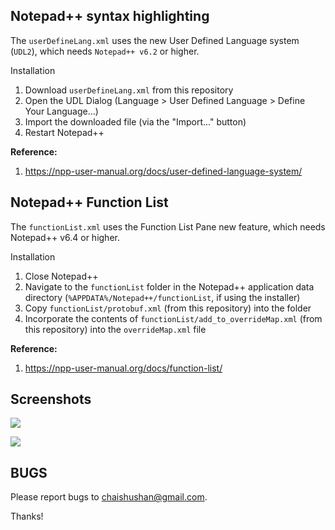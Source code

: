 Notepad++ syntax highlighting
-----------------------------

The `userDefineLang.xml` uses the new User Defined Language system (`UDL2`),
which needs `Notepad++ v6.2` or higher.

Installation

  1. Download `userDefineLang.xml` from this repository
  2. Open the UDL Dialog (Language > User Defined Language > Define Your Language...)
  3. Import the downloaded file (via the "Import..." button)
  4. Restart Notepad++

**Reference:**

  1. https://npp-user-manual.org/docs/user-defined-language-system/


Notepad++ Function List
-----------------------

The `functionList.xml` uses the Function List Pane new feature,
which needs Notepad++ v6.4 or higher.

Installation

  1. Close Notepad++
  2. Navigate to the `functionList` folder in the Notepad++ application data directory (`%APPDATA%/Notepad++/functionList`, if using the installer)
  3. Copy `functionList/protobuf.xml` (from this repository) into the folder
  4. Incorporate the contents of `functionList/add_to_overrideMap.xml` (from this repository) into the `overrideMap.xml` file

**Reference:**

  1. https://npp-user-manual.org/docs/function-list/


Screenshots
-----------

![](protobuf-npp.png)

![](protobuf-npp-grpc-route-guide.png)


BUGS
----

Please report bugs to <chaishushan@gmail.com>.

Thanks!
